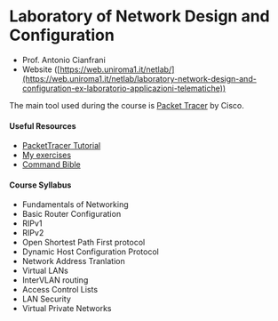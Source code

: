 # Laboratory of Network Design and Configuration

- Prof. Antonio Cianfrani
- Website ([https://web.uniroma1.it/netlab/](https://web.uniroma1.it/netlab/laboratory-network-design-and-configuration-ex-laboratorio-applicazioni-telematiche))

The main tool used during the course is [Packet Tracer](https://www.netacad.com/courses/packet-tracer) by Cisco.

#### Useful Resources

- [PacketTracer Tutorial](https://www.youtube.com/watch?v=VqMeJ-WH4E0)
- [My exercises](https://github.com/edoardottt/MSc-CyberSecurity-Sapienza/tree/main/Laboratory-of-Network-Design-and-Configuration/exercises)
- [Command Bible](https://github.com/edoardottt/MSc-CyberSecurity-Sapienza/blob/main/Laboratory-of-Network-Design-and-Configuration/Bible.md)

#### Course Syllabus

- Fundamentals of Networking
- Basic Router Configuration
- RIPv1
- RIPv2
- Open Shortest Path First protocol
- Dynamic Host Configuration Protocol
- Network Address Tranlation
- Virtual LANs
- InterVLAN routing
- Access Control Lists
- LAN Security
- Virtual Private Networks
